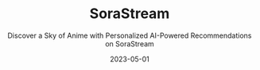 ---
title: "SoraStream"
subtitle: "Discover a Sky of Anime with Personalized AI-Powered Recommendations on SoraStream"
route: "/Projects/SoraStream"
date: '2023-05-01'
tags: ['js', 'graphics', 'design']
draft: true
---